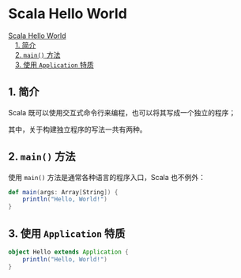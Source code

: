 # Scala Hello World

<!-- MDTOC maxdepth:6 firsth1:1 numbering:0 flatten:0 bullets:0 updateOnSave:1 -->

[Scala Hello World](#scala-hello-world)   
&emsp;[1. 简介](#1-简介)   
&emsp;[2. `main()` 方法](#2-main-方法)   
&emsp;[3. 使用 `Application` 特质](#3-使用-application-特质)   

<!-- /MDTOC -->

## 1. 简介

Scala 既可以使用交互式命令行来编程，也可以将其写成一个独立的程序；

其中，关于构建独立程序的写法一共有两种。

## 2. `main()` 方法

使用 `main()` 方法是通常各种语言的程序入口，Scala 也不例外：

```scala
def main(args: Array[String]) {
    println("Hello, World!")
}
```

## 3. 使用 `Application` 特质

```scala
object Hello extends Application {
    println("Hello, World!")
}
```
